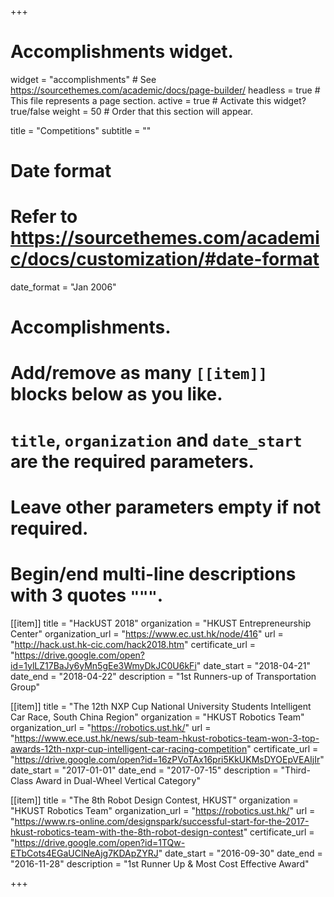 +++
# Accomplishments widget.
widget = "accomplishments"  # See https://sourcethemes.com/academic/docs/page-builder/
headless = true  # This file represents a page section.
active = true  # Activate this widget? true/false
weight = 50  # Order that this section will appear.

title = "Competitions"
subtitle = ""

# Date format
#   Refer to https://sourcethemes.com/academic/docs/customization/#date-format
date_format = "Jan 2006"

# Accomplishments.
#   Add/remove as many `[[item]]` blocks below as you like.
#   `title`, `organization` and `date_start` are the required parameters.
#   Leave other parameters empty if not required.
#   Begin/end multi-line descriptions with 3 quotes `"""`.

[[item]]
  title = "HackUST 2018"
  organization = "HKUST Entrepreneurship Center"
  organization_url = "https://www.ec.ust.hk/node/416"
  url = "http://hack.ust.hk-cic.com/hack2018.htm"
  certificate_url = "https://drive.google.com/open?id=1ylLZ17BaJy6yMn5gEe3WmyDkJC0U6kFi"
  date_start = "2018-04-21"
  date_end = "2018-04-22"
  description = "1st Runners-up of Transportation Group"


[[item]]
  title = "The 12th NXP Cup National University Students Intelligent Car Race, South China Region"
  organization = "HKUST Robotics Team"
  organization_url = "https://robotics.ust.hk/"
  url = "https://www.ece.ust.hk/news/sub-team-hkust-robotics-team-won-3-top-awards-12th-nxpr-cup-intelligent-car-racing-competition"
  certificate_url = "https://drive.google.com/open?id=16zPVoTAx16pri5KkUKMsDYOEpVEAIjIr"
  date_start = "2017-01-01"
  date_end = "2017-07-15"
  description = "Third-Class Award in Dual-Wheel Vertical Category"

[[item]]
  title = "The 8th Robot Design Contest, HKUST"
  organization = "HKUST Robotics Team"
  organization_url = "https://robotics.ust.hk/"
  url = "https://www.rs-online.com/designspark/successful-start-for-the-2017-hkust-robotics-team-with-the-8th-robot-design-contest"
  certificate_url = "https://drive.google.com/open?id=1TQw-ETbCots4EGaUClNeAjg7KDApZYRJ"
  date_start = "2016-09-30"
  date_end = "2016-11-28"
  description = "1st Runner Up & Most Cost Effective Award"

+++

